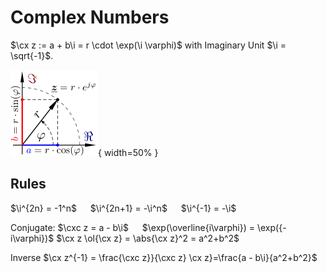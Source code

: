 # Complex Numbers

$\cx z := a + b\i = r \cdot \exp(\i \varphi)$ with Imaginary Unit $\i = \sqrt{-1}$.

![Complex Plane](./img/complex.svg){ width=50% }

## Rules
$\i^{2n} = -1^n$ &emsp; $\i^{2n+1} = -\i^n$ &emsp; $\i^{-1} = -\i$ 

Conjugate: $\cxc z = a - b\i$ &emsp; $\exp(\overline{i\varphi}) = \exp({-i\varphi})$
$\cx z \ol{\cx z} = \abs{\cx z}^2 = a^2+b^2$

Inverse $\cx z^{-1} = \frac{\cxc z}}{\cxc z} \cx z}=\frac{a - b\i}{a^2+b^2}$



